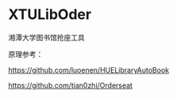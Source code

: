 # XTULibOder
湘潭大学图书馆抢座工具



原理参考：

https://github.com/luoenen/HUELibraryAutoBook

https://github.com/tian0zhi/Orderseat



